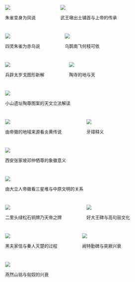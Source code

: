 <div style="display: flex; flex-wrap: wrap;">
  <figure style="max-width: 355px;">
    <img src="img/20241103.jpg">
    <figcaption><p>朱雀变身为凤说</p></figcaption>
  </figure>
  <figure style="max-width: 355px;">
    <img src="img/20241105.jpg">
    <figcaption><p>武王墩出土铺首与上帝的传承</p></figcaption>
  </figure>
  <figure style="max-width: 355px;">
    <img src="img/20241021.jpg">
    <figcaption><p>四灵朱雀为赤乌说</p></figcaption>
  </figure>
  <figure style="max-width: 355px;">
    <img src="img/20241008.jpg">
    <figcaption><p>乌鹊南飞何枝可依</p></figcaption>
  </figure>
  <figure style="max-width: 355px;">
    <img src="img/20240911.jpg">
    <figcaption><p>兵辟太岁戈图形新解</p></figcaption>
  </figure>
  <figure style="max-width: 355px;">
    <img src="img/20240909.jpg">
    <figcaption><p>陶寺的地与天</p></figcaption>
  </figure>
  <figure style="max-width: 355px;">
    <img src="img/20240825.jpg">
    <figcaption><p>小山遗址陶尊图案的天文立法解读</p></figcaption>
  </figure>
  <figure style="max-width: 355px;">
    <img src="img/20240818.jpg">
    <figcaption><p>由帝徽的地域来源看炎黄传说</p></figcaption>
  </figure>
  <figure style="max-width: 355px;">
    <img src="img/20240807.jpg">
    <figcaption><p>牙璋释义</p></figcaption>
  </figure>
  <figure style="max-width: 355px;">
    <img src="img/20240801.jpg">
    <figcaption><p>西安张家坡邓仲牺尊的象徽意义</p></figcaption>
  </figure>
  <figure style="max-width: 355px;">
    <img src="img/20240727.jpg">
    <figcaption><p>由大立人帝徽看三星堆与中原文明的关系</p></figcaption>
  </figure>
  <figure style="max-width: 355px;">
    <img src="img/20240718.jpg">
    <figcaption><p>二里头绿松石铜牌乃天帝之牌</p></figcaption>
  </figure>
  <figure style="max-width: 355px;">
    <img src="img/20240605.jpg">
    <figcaption><p>好大王碑与高句丽文化</p></figcaption>
  </figure>
  <figure style="max-width: 355px;">
    <img src="img/20240523.jpg">
    <figcaption><p>黑夫家信与秦人灭楚的过程</p></figcaption>
  </figure>
  <figure style="max-width: 355px;">
    <img src="img/20240515.jpg">
    <figcaption><p>阙特勤碑与突厥兴衰</p></figcaption>
  </figure>
  <figure style="max-width: 355px;">
    <img src="img/20240510.jpg">
    <figcaption><p>燕然山铭与匈奴的兴衰</p></figcaption>
  </figure>
</div>
